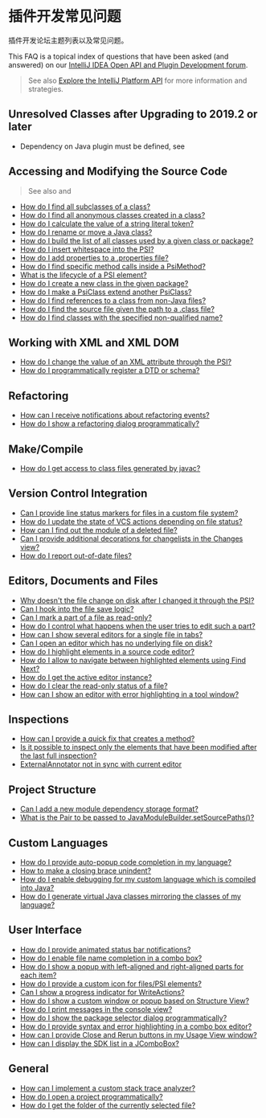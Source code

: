 <!-- Copyright 2000-2023 JetBrains s.r.o. and contributors. Use of this source code is governed by the Apache 2.0 license. -->

# 插件开发常见问题

<link-summary>插件开发论坛主题列表以及常见问题。</link-summary>

This FAQ is a topical index of questions that have been asked (and answered) on our [IntelliJ IDEA Open API and Plugin Development forum](https://intellij-support.jetbrains.com/hc/en-us/community/topics/200366979-IntelliJ-IDEA-Open-API-and-Plugin-Development).

> See also [Explore the IntelliJ Platform API](explore_api.md) for more information and strategies.
>

## Unresolved Classes after Upgrading to 2019.2 or later
*  Dependency on Java plugin must be defined, see [](plugin_compatibility.md#java)

## Accessing and Modifying the Source Code

> See also [](psi.md) and [](psi_cookbook.md)

* [How do I find all subclasses of a class?](https://intellij-support.jetbrains.com/hc/en-us/community/posts/206791895-finding-all-derived-class-given-parent-class)
* [How do I find all anonymous classes created in a class?](https://intellij-support.jetbrains.com/hc/en-us/community/posts/206792205-How-to-find-anonymous-classes-in-PsiClass-)
* [How do I calculate the value of a string literal token?](https://intellij-support.jetbrains.com/hc/en-us/community/posts/206139829-How-to-evaluate-the-value-of-PsiJavaToken-of-STRING-LITERAL-type)
* [How do I rename or move a Java class?](https://intellij-support.jetbrains.com/hc/en-us/community/posts/206791825-How-to-rename-a-class-)
* [How do I build the list of all classes used by a given class or package?](https://intellij-support.jetbrains.com/hc/en-us/community/posts/206139469-Using-DependencyValidationManager-to-Get-Required-Classes)
* [How do I insert whitespace into the PSI?](https://intellij-support.jetbrains.com/hc/en-us/community/posts/206143839-Adding-PsiElements-to-a-PsiFile)
* [How do I add properties to a .properties file?](https://intellij-support.jetbrains.com/hc/en-us/community/posts/206142279-Dynamically-add-new-properties-to-properties-files)
* [How do I find specific method calls inside a PsiMethod?](https://intellij-support.jetbrains.com/hc/en-us/community/posts/206143579-finding-a-statement-within-a-PsiMethod)
* [What is the lifecycle of a PSI element?](https://intellij-support.jetbrains.com/hc/en-us/community/posts/206796015-What-is-the-lifecycle-of-a-PsiElement-)
* [How do I create a new class in the given package?](https://intellij-support.jetbrains.com/hc/en-us/community/posts/206771665-Creating-a-new-class)
* [How do I make a PsiClass extend another PsiClass?](https://intellij-support.jetbrains.com/hc/en-us/community/posts/206794255-How-to-make-a-PsiClass-derive-from-another-one-)
* [How do I find references to a class from non-Java files?](https://intellij-support.jetbrains.com/hc/en-us/community/posts/206800695-How-to-obtain-the-references-to-a-class-from-non-java-files-)
* [How do I find the source file given the path to a .class file?](https://intellij-support.jetbrains.com/hc/en-us/community/posts/206800595-How-to-find-the-source-for-a-class-file)
* [How do I find classes with the specified non-qualified name?](https://intellij-support.jetbrains.com/hc/en-us/community/posts/206146759-How-to-resolve-unqualified-name-to-possible-PsiClasses-)

## Working with XML and XML DOM
*  [How do I change the value of an XML attribute through the PSI?](https://intellij-support.jetbrains.com/hc/en-us/community/posts/206139639-Change-xml-attribute-value)
*  [How do I programmatically register a DTD or schema?](https://intellij-support.jetbrains.com/hc/en-us/community/posts/206795425-How-to-register-DTD-with-idea)

## Refactoring
*  [How can I receive notifications about refactoring events?](https://intellij-support.jetbrains.com/hc/en-us/community/posts/206795955-Refactoring-Listeners)
*  [How do I show a refactoring dialog programmatically?](https://intellij-support.jetbrains.com/hc/en-us/community/posts/206800005-How-to-invoke-refactoring-dialog-not-refactoring-itself-)

## Make/Compile
*  [How do I get access to class files generated by javac?](https://intellij-support.jetbrains.com/hc/en-us/community/posts/206800625-Implementing-a-ClassInstrumentingCompiler-how-to-get-the-generated-class-files)

## Version Control Integration
*  [Can I provide line status markers for files in a custom file system?](https://intellij-support.jetbrains.com/hc/en-us/community/posts/206791585-Editor-diff-functionality-for-custom-file-system)
*  [How do I update the state of VCS actions depending on file status?](https://intellij-support.jetbrains.com/hc/en-us/community/posts/206791975-VCS-context-menu)
*  [How can I find out the module of a deleted file?](https://intellij-support.jetbrains.com/hc/en-us/community/posts/206792195-Module-for-deleted-file-)
*  [Can I provide additional decorations for changelists in the Changes view?](https://intellij-support.jetbrains.com/hc/en-us/community/posts/206139549-Is-it-possible-to-decorate-change-lists-)
*  [How do I report out-of-date files?](https://intellij-support.jetbrains.com/hc/en-us/community/posts/206791775-VCS-OpenAPI-what-to-do-with-files-detected-as-out-of-date-)

## Editors, Documents and Files
*  [Why doesn't the file change on disk after I changed it through the PSI?](https://intellij-support.jetbrains.com/hc/en-us/community/posts/206791625-Action-doesn-t-see-changes-in-xml-file)
*  [Can I hook into the file save logic?](https://intellij-support.jetbrains.com/hc/en-us/community/posts/206790685-Can-you-tie-into-the-file-save-logic-)
*  [Can I mark a part of a file as read-only?](https://intellij-support.jetbrains.com/hc/en-us/community/posts/207042355-Read-only-section-in-editor)
*  [How do I control what happens when the user tries to edit such a part?](https://intellij-support.jetbrains.com/hc/en-us/community/posts/206791375-Using-locked-regions)
*  [How can I show several editors for a single file in tabs?](https://intellij-support.jetbrains.com/hc/en-us/community/posts/206795495-Alternative-Editors-ala-HTML-Preview)
*  [Can I open an editor which has no underlying file on disk?](https://intellij-support.jetbrains.com/hc/en-us/community/posts/206135449-Create-an-Editor-for-a-non-physical-file)
*  [How do I highlight elements in a source code editor?](https://intellij-support.jetbrains.com/hc/en-us/community/posts/206143909-MarkupModel-navigate-highlighted-elements)
*  [How do I allow to navigate between highlighted elements using Find Next?](https://intellij-support.jetbrains.com/hc/en-us/community/posts/206143879-HighlightManager-how-to-enable-F3-functionality)
*  [How do I get the active editor instance?](https://intellij-support.jetbrains.com/hc/en-us/community/posts/206141119-how-to-get-the-Editor-from-PsiElement-)
*  [How do I clear the read-only status of a file?](https://intellij-support.jetbrains.com/hc/en-us/community/posts/206142039-Clear-read-only-status)
*  [How can I show an editor with error highlighting in a tool window?](https://intellij-support.jetbrains.com/hc/en-us/community/posts/206146679-Error-highlighting-in-Editors)

## Inspections
*  [How can I provide a quick fix that creates a method?](https://intellij-support.jetbrains.com/hc/en-us/community/posts/206142769-Triggering-Create-Method-intention)
*  [Is it possible to inspect only the elements that have been modified after the last full inspection?](https://intellij-support.jetbrains.com/hc/en-us/community/posts/206800645-How-to-inspect-only-the-elements-modified-since-the-last-class-inspection)
*  [ExternalAnnotator not in sync with current editor](https://intellij-support.jetbrains.com/hc/en-us/community/posts/115000337510-Only-trigger-externalAnnotator-when-the-file-system-is-in-sync)

## Project Structure
*  [Can I add a new module dependency storage format?](https://intellij-support.jetbrains.com/hc/en-us/community/posts/206137859-Dependency-storage-formats-)
*  [What is the Pair to be passed to JavaModuleBuilder.setSourcePaths()?](https://intellij-support.jetbrains.com/hc/en-us/community/posts/206143559-Usage-of-class-Pair-A-B-)

## Custom Languages
*  [How do I provide auto-popup code completion in my language?](https://intellij-support.jetbrains.com/hc/en-us/community/posts/206139359-Autopopup-code-completion-in-custom-language)
*  [How to make a closing brace unindent?](https://intellij-support.jetbrains.com/hc/en-us/community/posts/206797085-Custom-Language-How-to-make-a-closing-brace-unindent-)
*  [How do I enable debugging for my custom language which is compiled into Java?](https://intellij-support.jetbrains.com/hc/en-us/community/posts/206786875-Debugging-custom-languages-)
*  [How do I generate virtual Java classes mirroring the classes of my language?](https://intellij-support.jetbrains.com/hc/en-us/community/posts/206143749-Custom-languages-masquarding-as-a-java-source-file-within-IntelliJ)

## User Interface
*  [How do I provide animated status bar notifications?](https://intellij-support.jetbrains.com/hc/en-us/community/posts/206791945-IDE-Notifications)
*  [How do I enable file name completion in a combo box?](https://intellij-support.jetbrains.com/hc/en-us/community/posts/206139509-Combobox-with-Browse-Button-and-Autocompletion-)
*  [How do I show a popup with left-aligned and right-aligned parts for each item?](https://intellij-support.jetbrains.com/hc/en-us/community/posts/206139049-popup-menu-with-left-and-right-aligned-items)
*  [How do I provide a custom icon for files/PSI elements?](https://intellij-support.jetbrains.com/hc/en-us/community/posts/206143779-Is-it-possible-to-change-icon-of-file-in-Project-view-)
*  [Can I show a progress indicator for WriteActions?](https://intellij-support.jetbrains.com/hc/en-us/community/posts/206139159-WriteActions-and-ProgressIndicator)
*  [How do I show a custom window or popup based on Structure View?](https://intellij-support.jetbrains.com/hc/en-us/community/posts/206142679-Opening-a-customised-StructureView)
*  [How do I print messages in the console view?](https://intellij-support.jetbrains.com/hc/en-us/community/posts/206141419-Putting-messages-into-console-window-)
*  [How do I show the package selector dialog programmatically?](https://intellij-support.jetbrains.com/hc/en-us/community/posts/206794265-Package-selector-dialog)
*  [How do I provide syntax and error highlighting in a combo box editor?](https://intellij-support.jetbrains.com/hc/en-us/community/posts/206800495-EditorTextField-in-3403-How-to-get-an-Editor-that-does-error-highlighting-)
*  [How can I provide Close and Rerun buttons in my Usage View window?](https://intellij-support.jetbrains.com/hc/en-us/community/posts/206146779-How-to-get-a-Close-button-in-an-own-Usage-View-)
*  [How can I display the SDK list in a JComboBox?](https://stackoverflow.com/questions/51499884/how-to-display-the-sdk-list-in-a-jcombobox)

## General
*  [How can I implement a custom stack trace analyzer?](https://intellij-support.jetbrains.com/hc/en-us/community/posts/206142959-Stack-Analyzer-extension)
*  [How do I open a project programmatically?](https://intellij-support.jetbrains.com/hc/en-us/community/posts/206146969-how-to-open-a-project-)
*  [How do I get the folder of the currently selected file?](https://intellij-support.jetbrains.com/hc/en-us/community/posts/206121889-How-to-get-the-folder-of-currenctly-selected-file)
